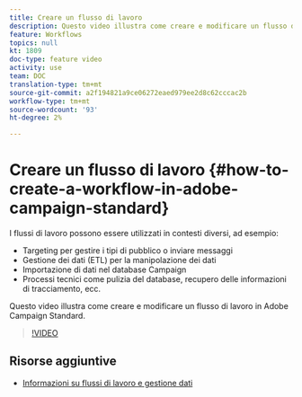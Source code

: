 ```yaml
---
title: Creare un flusso di lavoro
description: Questo video illustra come creare e modificare un flusso di lavoro in  Adobe Campaign Standard.
feature: Workflows
topics: null
kt: 1809
doc-type: feature video
activity: use
team: DOC
translation-type: tm+mt
source-git-commit: a2f194821a9ce06272eaed979ee2d8c62cccac2b
workflow-type: tm+mt
source-wordcount: '93'
ht-degree: 2%

---
```



# Creare un flusso di lavoro {#how-to-create-a-workflow-in-adobe-campaign-standard}

I flussi di lavoro possono essere utilizzati in contesti diversi, ad esempio:

* Targeting per gestire i tipi di pubblico o inviare messaggi
* Gestione dei dati (ETL) per la manipolazione dei dati
* Importazione di dati nel database Campaign
* Processi tecnici come pulizia del database, recupero delle informazioni di tracciamento, ecc.

Questo video illustra come creare e modificare un flusso di lavoro in  Adobe Campaign Standard.

>[!VIDEO](https://video.tv.adobe.com/v/23937?quality=12)

## Risorse aggiuntive

* [Informazioni su flussi di lavoro e gestione dati](https://docs.adobe.com/content/help/en/campaign-standard/using/managing-processes-and-data/about-workflows-and-data-management/discovering-workflows.html)
